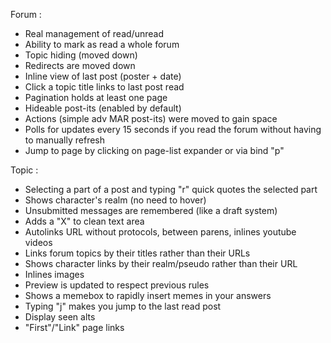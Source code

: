 Forum :
 - Real management of read/unread
 - Ability to mark as read a whole forum
 - Topic hiding (moved down)
 - Redirects are moved down
 - Inline view of last post (poster + date)
 - Click a topic title links to last post read
 - Pagination holds at least one page
 - Hideable post-its (enabled by default)
 - Actions (simple adv MAR post-its) were moved to gain space
 - Polls for updates every 15 seconds if you read the forum without having to manually refresh
 - Jump to page by clicking on page-list expander or via bind "p"

Topic :
 - Selecting a part of a post and typing "r" quick quotes the selected part
 - Shows character's realm (no need to hover)
 - Unsubmitted messages are remembered (like a draft system)
 - Adds a "X" to clean text area
 - Autolinks URL without protocols, between parens, inlines youtube videos
 - Links forum topics by their titles rather than their URLs
 - Shows character links by their realm/pseudo rather than their URL
 - Inlines images
 - Preview is updated to respect previous rules
 - Shows a memebox to rapidly insert memes in your answers
 - Typing "j" makes you jump to the last read post
 - Display seen alts
 - "First"/"Link" page links